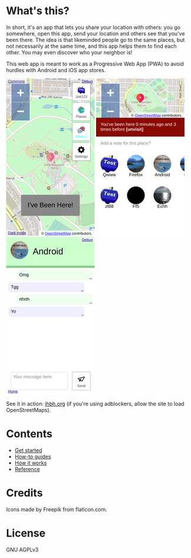 # What's this?

In short, it's an app that lets you share your location with others: you go somewhere, open this app, send your location and others see that you've been there. The idea is that likeminded people go to the same places, but not necessarily at the same time, and this app helps them to find each other. You may even discover who your neighbor is!

This web app is meant to work as a Progressive Web App (PWA) to avoid hurdles with Android and iOS app stores.

![](/docs/img/pages/map-1.jpg)
![](/docs/img/pages/map-2.jpg)
![](/docs/img/pages/chat-1.jpg)

See it in action: [ihbh.org](https://ihbh.org/) (if you're using adblockers, allow the site to load OpenStreetMaps).

# Contents

- [Get started](https://ihbh.org/docs/get-started)
- [How-to guides](https://ihbh.org/docs/how-to)
- [How it works](https://ihbh.org/docs/how-it-works)
- [Reference](https://ihbh.org/docs/reference)

# Credits

Icons made by Freepik from flaticon.com.

# License

GNU AGPLv3
